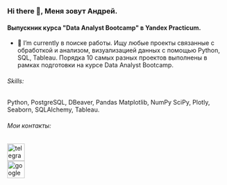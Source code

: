 ### Hi there 👋, Меня зовут Андрей.
#### Выпускник курса "Data Analyst Bootcamp" в Yandex Practicum.

- 🔭 I’m currently в поиске работы. Ищу любые проекты связанные с обработкой и анализом, визуализацией данных с помощью Python, SQL, Tableau. Порядка 10 самых разных проектов выполнены в рамках подготовки на курсе Data Analyst Bootcamp. 

###### Skills: 
Python, PostgreSQL, DBeaver, Pandas Matplotlib, NumPy SciPy, Plotly, Seaborn, SQLAlchemy, Tableau.

###### Мои контакты: 
[<img src='https://cdn.jsdelivr.net/npm/simple-icons@3.0.1/icons/telegram.svg' alt='telegram' height='40'>](https://t.me/AVGorbulya)  
[<img src='https://cdn.jsdelivr.net/npm/simple-icons@3.0.1/icons/google.svg' alt='google' height='40'>](a.gorbulya@gmail.com)  
